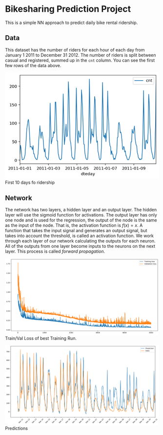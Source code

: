 # Bikesharing Prediction Project

This is a simple NN approach to predict daily bike rental ridership.

## Data

This dataset has the number of riders for each hour of each day from January 1 2011 to December 31 2012. The number of riders is split between casual and registered, summed up in the `cnt` column. You can see the first few rows of the data above.

![10 days of Ridership](assets/dataview-riders.png)
First 10 days fo ridership

## Network

The network has two layers, a hidden layer and an output layer. The hidden layer will use the sigmoid function for activations. The output layer has only one node and is used for the regression, the output of the node is the same as the input of the node. That is, the activation function is $f(x)=x$. A function that takes the input signal and generates an output signal, but takes into account the threshold, is called an activation function. We work through each layer of our network calculating the outputs for each neuron. All of the outputs from one layer become inputs to the neurons on the next layer. This process is called *forward propagation*.

![](assets/nn_train_val_loss.png)
Train/Val Loss of best Training Run.

![](assets/nn_pred.png)
Predictions